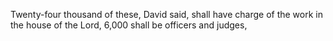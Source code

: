 Twenty-four thousand of these, David said, shall have charge of the work in the house of the Lord, 6,000 shall be officers and judges,
